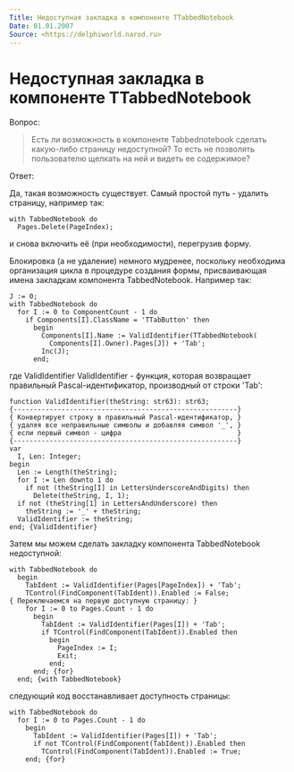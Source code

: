 ```yaml
---
Title: Недоступная закладка в компоненте TTabbedNotebook
Date: 01.01.2007
Source: <https://delphiworld.narod.ru>
---
```



Недоступная закладка в компоненте TTabbedNotebook
=================================================

Вопрос:
> Есть ли возможность в компоненте Tabbednotebook сделать какую-либо
> страницу недоступной? То есть не позволять пользователю щелкать на ней и
> видеть ее содержимое?

Ответ:

Да, такая возможность существует. Самый простой путь - удалить страницу,
например так:

    with TabbedNotebook do
      Pages.Delete(PageIndex);

и снова включить её (при необходимости), перегрузив форму.

Блокировка (а не удаление) немного мудренее, поскольку необходима
организация цикла в процедуре создания формы, присваивающая имена
закладкам компонента TabbedNotebook. Например так:

    J := 0;
    with TabbedNotebook do
      for I := 0 to ComponentCount - 1 do
        if Components[I].ClassName = 'TTabButton' then
          begin
            Components[I].Name := ValidIdentifier(TTabbedNotebook(
              Components[I].Owner).Pages[J]) + 'Tab';
            Inc(J);
          end;

где ValidIdentifier ValidIdentifier - функция, которая возвращает
правильный Pascal-идентификатор, производный от строки \'Tab\':

    function ValidIdentifier(theString: str63): str63;
    {--------------------------------------------------------}
    { Конвертирует строку в правильный Pascal-идентификатор, }
    { удаляя все неправильные символы и добавляя символ '_', }
    { если первый символ - цифра                             }
    {--------------------------------------------------------}
    var
      I, Len: Integer;
    begin
      Len := Length(theString);
      for I := Len downto 1 do
        if not (theString[I] in LettersUnderscoreAndDigits) then
          Delete(theString, I, 1);
      if not (theString[1] in LettersAndUnderscore) then
        theString := '_' + theString;
      ValidIdentifier := theString;
    end; {ValidIdentifier}

Затем мы можем сделать закладку компонента TabbedNotebook недоступной:

    with TabbedNotebook do
      begin
        TabIdent := ValidIdentifier(Pages[PageIndex]) + 'Tab';
        TControl(FindComponent(TabIdent)).Enabled := False;
    { Переключаемся на первую доступную страницу: }
        for I := 0 to Pages.Count - 1 do
          begin
            TabIdent := ValidIdentifier(Pages[I]) + 'Tab';
            if TControl(FindComponent(TabIdent)).Enabled then
              begin
                PageIndex := I;
                Exit;
              end;
          end; {for}
      end; {with TabbedNotebook}

следующий код восстанавливает доступность страницы:

    with TabbedNotebook do
      for I := 0 to Pages.Count - 1 do
        begin
          TabIdent := ValidIdentifier(Pages[I]) + 'Tab';
          if not TControl(FindComponent(TabIdent)).Enabled then
            TControl(FindComponent(TabIdent)).Enabled := True;
        end; {for}

